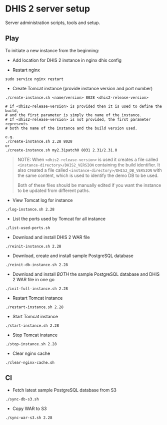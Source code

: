 # DHIS 2 server setup

Server administration scripts, tools and setup.

## Play

To initiate a new instance from the beginning:

* Add location for DHIS 2 instance in nginx dhis config

* Restart nginx

```
sudo service nginx restart
```

* Create Tomcat instance (provide instance version and port number)



```
./create-instance.sh <name/version> 8028 <dhis2-release-version>

# if <dhis2-release-version> is provided then it is used to define the build,
# and the first parameter is simply the name of the instance.
# If <dhis2-release-version> is not provided, the first parameter represents
# both the name of the instance and the build version used.

e.g.
./create-instance.sh 2.28 8028
or
./create-instance.sh my2.31patch0 8031 2.31/2.31.0

```

> NOTE:
> When `<dhis2-release-version>` is used it creates a file called
> `<instance-directory>/DHIS2_VERSION` containing the build identifier.
> It also created a file called `<instance-directory>/DHIS2_DB_VERSION` with
> the same content, which is used to identify the demo DB to be used.
>
> Both of these files should be manually edited if you want the instance to
> be updated from different paths.


* View Tomcat log for instance

```
./log-instance.sh 2.28
```

* List the ports used by Tomcat for all instance

```
./list-used-ports.sh
```

* Download and install DHIS 2 WAR file

```
./reinit-instance.sh 2.28
 ```

* Download, create and install sample PostgreSQL database

```
./reinit-db-instance.sh 2.28
```

* Download and install *BOTH* the sample PostgreSQL database and DHIS 2 WAR file in one go

```
./init-full-instance.sh 2.28
```

* Restart Tomcat instance

```
./restart-instance.sh 2.28
 ```

* Start Tomcat instance

```
./start-instance.sh 2.28
 ```

* Stop Tomcat instance

```
./stop-instance.sh 2.28
 ```

 * Clear nginx cache

```
./clear-nginx-cache.sh
 ```
 ## CI

 * Fetch latest sample PostgreSQL database from S3

```
./sync-db-s3.sh
 ```

 * Copy WAR to S3

```
./sync-war-s3.sh 2.28
 ```
